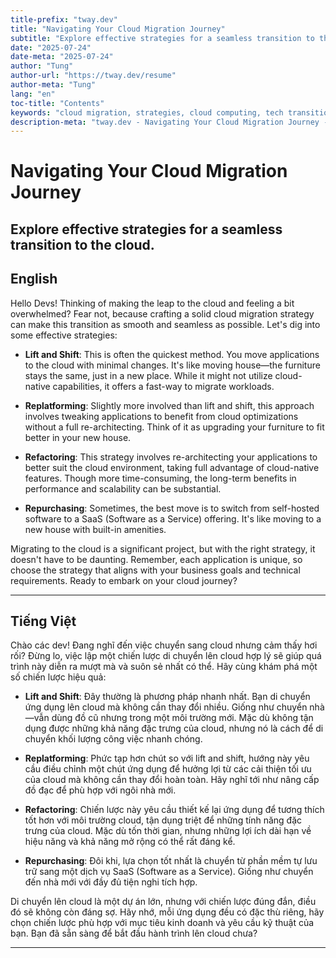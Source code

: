 ```yaml
---
title-prefix: "tway.dev"
title: "Navigating Your Cloud Migration Journey"
subtitle: "Explore effective strategies for a seamless transition to the cloud."
date: "2025-07-24"
date-meta: "2025-07-24"
author: "Tung"
author-url: "https://tway.dev/resume"
author-meta: "Tung"
lang: "en"
toc-title: "Contents"
keywords: "cloud migration, strategies, cloud computing, tech transition, cloud adoption"
description-meta: "tway.dev - Navigating Your Cloud Migration Journey - Explore effective strategies for a seamless transition to the cloud."
---
```


# Navigating Your Cloud Migration Journey
## Explore effective strategies for a seamless transition to the cloud.

## English
Hello Devs! Thinking of making the leap to the cloud and feeling a bit overwhelmed? Fear not, because crafting a solid cloud migration strategy can make this transition as smooth and seamless as possible. Let's dig into some effective strategies:

- **Lift and Shift**: This is often the quickest method. You move applications to the cloud with minimal changes. It's like moving house—the furniture stays the same, just in a new place. While it might not utilize cloud-native capabilities, it offers a fast-way to migrate workloads.

- **Replatforming**: Slightly more involved than lift and shift, this approach involves tweaking applications to benefit from cloud optimizations without a full re-architecting. Think of it as upgrading your furniture to fit better in your new house.

- **Refactoring**: This strategy involves re-architecting your applications to better suit the cloud environment, taking full advantage of cloud-native features. Though more time-consuming, the long-term benefits in performance and scalability can be substantial.

- **Repurchasing**: Sometimes, the best move is to switch from self-hosted software to a SaaS (Software as a Service) offering. It's like moving to a new house with built-in amenities.

Migrating to the cloud is a significant project, but with the right strategy, it doesn't have to be daunting. Remember, each application is unique, so choose the strategy that aligns with your business goals and technical requirements. Ready to embark on your cloud journey?

---

## Tiếng Việt
Chào các dev! Đang nghĩ đến việc chuyển sang cloud nhưng cảm thấy hơi rối? Đừng lo, việc lập một chiến lược di chuyển lên cloud hợp lý sẽ giúp quá trình này diễn ra mượt mà và suôn sẻ nhất có thể. Hãy cùng khám phá một số chiến lược hiệu quả:

- **Lift and Shift**: Đây thường là phương pháp nhanh nhất. Bạn di chuyển ứng dụng lên cloud mà không cần thay đổi nhiều. Giống như chuyển nhà—vẫn dùng đồ cũ nhưng trong một môi trường mới. Mặc dù không tận dụng được những khả năng đặc trưng của cloud, nhưng nó là cách để di chuyển khối lượng công việc nhanh chóng.

- **Replatforming**: Phức tạp hơn chút so với lift and shift, hướng này yêu cầu điều chỉnh một chút ứng dụng để hưởng lợi từ các cải thiện tối ưu của cloud mà không cần thay đổi hoàn toàn. Hãy nghĩ tới như nâng cấp đồ đạc để phù hợp với ngôi nhà mới.

- **Refactoring**: Chiến lược này yêu cầu thiết kế lại ứng dụng để tương thích tốt hơn với môi trường cloud, tận dụng triệt để những tính năng đặc trưng của cloud. Mặc dù tốn thời gian, nhưng những lợi ích dài hạn về hiệu năng và khả năng mở rộng có thể rất đáng kể.

- **Repurchasing**: Đôi khi, lựa chọn tốt nhất là chuyển từ phần mềm tự lưu trữ sang một dịch vụ SaaS (Software as a Service). Giống như chuyển đến nhà mới với đầy đủ tiện nghi tích hợp.

Di chuyển lên cloud là một dự án lớn, nhưng với chiến lược đúng đắn, điều đó sẽ không còn đáng sợ. Hãy nhớ, mỗi ứng dụng đều có đặc thù riêng, hãy chọn chiến lược phù hợp với mục tiêu kinh doanh và yêu cầu kỹ thuật của bạn. Bạn đã sẵn sàng để bắt đầu hành trình lên cloud chưa?

---